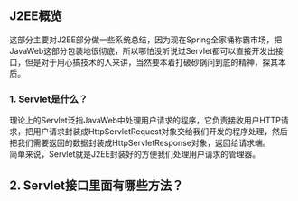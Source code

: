 ## J2EE概览

这部分主要对J2EE部分做一些系统总结，因为现在Spring全家桶称霸市场，把JavaWeb这部分包装地很彻底，所以哪怕没听说过Servlet都可以直接开发出接口，但是对于用心搞技术的人来讲，当然要本着打破砂锅问到底的精神，探其本质。

### **1. Servlet是什么？**
理论上的Servlet泛指JavaWeb中处理用户请求的程序，它负责接收用户HTTP请求，把用户请求封装成HttpServletRequest对象交给我们开发的程序处理，然后把我们需要返回的数据封装成HttpServletResponse对象，返回给请求端。  
简单来说，Servlet就是J2EE封装好的方便我们处理用户请求的管理器。

## **2. Servlet接口里面有哪些方法？**